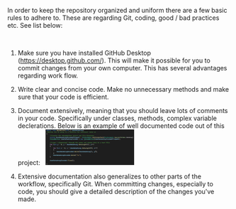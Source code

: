 In order to keep the repository organized and uniform there are a few basic rules to adhere to. These are regarding Git, coding, good / bad practices etc. See list below:

<br/>

1. Make sure you have installed GitHub Desktop (https://desktop.github.com/). This will make it possible for you to commit changes from your own computer. This has several advantages regarding work flow. 

2. Write clear and concise code. Make no unnecessary methods and make sure that your code is efficient.

3. Document extensively, meaning that you should leave lots of comments in your code. Specifically under classes, methods, complex variable declerations. Below is an example of well documented code out of this project:
&nbsp; <img src="https://github.com/TobiasSpilker/Shape_AI/blob/main/Informative/Images/CodeExampleSnippet.png" height="80" width="200">

4. Extensive documentation also generalizes to other parts of the workflow, specifically Git. When committing changes, especially to code, you should give a detailed description of the changes you've made.
